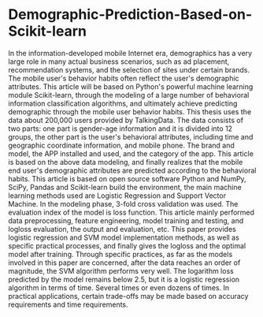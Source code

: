 # Demographic-Prediction-Based-on-Scikit-learn
In the information-developed mobile Internet era, demographics has a very large role in many actual business scenarios, such as ad placement, recommendation systems, and the selection of sites under certain brands. The mobile user's behavior habits often reflect the user's demographic attributes. This article will be based on Python's powerful machine learning module Scikit-learn, through the modeling of a large number of behavioral information classification algorithms, and ultimately achieve predicting demographic through the mobile user behavior habits. This thesis uses the data about 200,000 users provided by TalkingData. The data consists of two parts: one part is gender-age information and it is divided into 12 groups, the other part is the user's behavioral attributes, including time and geographic coordinate information, and mobile phone. The brand and model, the APP installed and used, and the category of the app. This article is based on the above data modeling, and finally realizes that the mobile end user's demographic attributes are predicted according to the behavioral habits. This article is based on open source software Python and NumPy, SciPy, Pandas and Scikit-learn build the environment, the main machine learning methods used are Logistic Regression and Support Vector Machine. In the modeling phase, 3-fold cross validation was used. The evaluation index of the model is loss function. This article mainly performed data preprocessing, feature engineering, model training and testing, and logloss evaluation, the output and evaluation, etc. This paper provides logistic regression and SVM model implementation methods, as well as specific practical processes, and finally gives the logloss and the optimal model after training. Through specific practices, as far as the models involved in this paper are concerned, after the data reaches an order of magnitude, the SVM algorithm performs very well. The logarithm loss predicted by the model remains below 2.5, but it is a logistic regression algorithm in terms of time. Several times or even dozens of times. In practical applications, certain trade-offs may be made based on accuracy requirements and time requirements.
